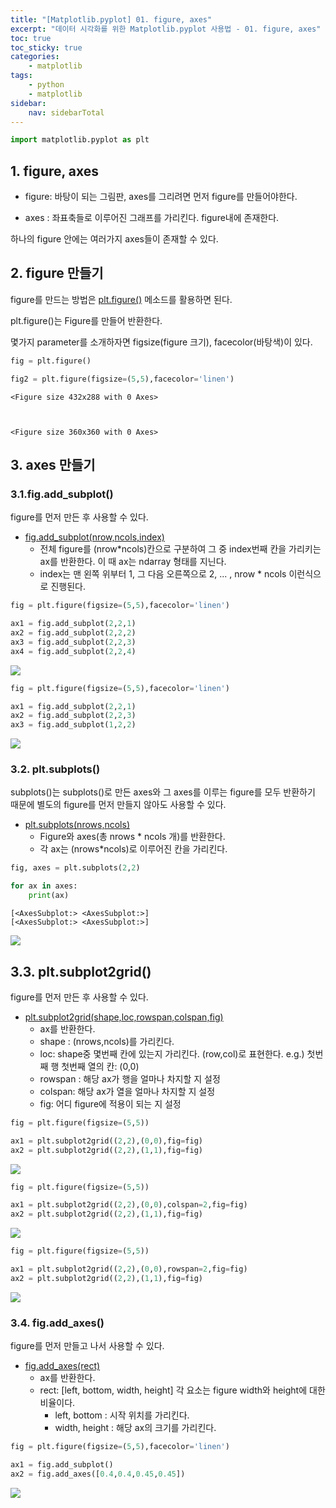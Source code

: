 ```yaml
---
title: "[Matplotlib.pyplot] 01. figure, axes"
excerpt: "데이터 시각화를 위한 Matplotlib.pyplot 사용법 - 01. figure, axes"
toc: true
toc_sticky: true
categories:
    - matplotlib
tags:
    - python
    - matplotlib
sidebar:
    nav: sidebarTotal
---
```


```python
import matplotlib.pyplot as plt
```

## 1. figure, axes

-   figure: 바탕이 되는 그림판, axes를 그리려면 먼저 figure를 만들어야한다.

-   axes : 좌표축들로 이루어진 그래프를 가리킨다. figure내에 존재한다.

하나의 figure 안에는 여러가지 axes들이 존재할 수 있다.

## 2. figure 만들기

figure를 만드는 방법은 [plt.figure()](https://matplotlib.org/stable/api/_as_gen/matplotlib.pyplot.figure.html#matplotlib.pyplot.figure) 메소드를 활용하면 된다.

plt.figure()는 Figure를 만들어 반환한다.

몇가지 parameter를 소개하자면 figsize(figure 크기), facecolor(바탕색)이 있다.

```python
fig = plt.figure()

fig2 = plt.figure(figsize=(5,5),facecolor='linen')
```

    <Figure size 432x288 with 0 Axes>



    <Figure size 360x360 with 0 Axes>

## 3. axes 만들기

### 3.1.fig.add_subplot()

figure를 먼저 만든 후 사용할 수 있다.

-   [fig.add_subplot(nrow,ncols,index)](https://matplotlib.org/stable/api/figure_api.html?highlight=add_subplot#matplotlib.figure.Figure.add_subplot)
    -   전체 figure를 (nrow\*ncols)칸으로 구분하여 그 중 index번째 칸을 가리키는 ax를 반환한다. 이 때 ax는 ndarray 형태를 지닌다.
    -   index는 맨 왼쪽 위부터 1, 그 다음 오른쪽으로 2, ... , nrow \* ncols 이런식으로 진행된다.

```python
fig = plt.figure(figsize=(5,5),facecolor='linen')

ax1 = fig.add_subplot(2,2,1)
ax2 = fig.add_subplot(2,2,2)
ax3 = fig.add_subplot(2,2,3)
ax4 = fig.add_subplot(2,2,4)
```

<img src="/assets/image/matplotlib-pyplot-01_files/matplotlib-pyplot-01_5_0.png">

```python
fig = plt.figure(figsize=(5,5),facecolor='linen')

ax1 = fig.add_subplot(2,2,1)
ax2 = fig.add_subplot(2,2,3)
ax3 = fig.add_subplot(1,2,2)
```

<img src="/assets/image/matplotlib-pyplot-01_files/matplotlib-pyplot-01_6_0.png">

### 3.2. plt.subplots()

subplots()는 subplots()로 만든 axes와 그 axes를 이루는 figure를 모두 반환하기 때문에 별도의 figure를 먼저 만들지 않아도 사용할 수 있다.

-   [plt.subplots(nrows,ncols)](https://matplotlib.org/stable/api/_as_gen/matplotlib.pyplot.subplots.html#matplotlib.pyplot.subplots)
    -   Figure와 axes(총 nrows \* ncols 개)를 반환한다.
    -   각 ax는 (nrows\*ncols)로 이루어진 칸을 가리킨다.

```python
fig, axes = plt.subplots(2,2)

for ax in axes:
    print(ax)
```

    [<AxesSubplot:> <AxesSubplot:>]
    [<AxesSubplot:> <AxesSubplot:>]

<img src="/assets/image/matplotlib-pyplot-01_files/matplotlib-pyplot-01_8_1.png">

## 3.3. plt.subplot2grid()

figure를 먼저 만든 후 사용할 수 있다.

-   [plt.subplot2grid(shape,loc,rowspan,colspan,fig)](https://matplotlib.org/stable/api/_as_gen/matplotlib.pyplot.subplot2grid.html#matplotlib.pyplot.subplot2grid)
    -   ax를 반환한다.
    -   shape : (nrows,ncols)를 가리킨다.
    -   loc: shape중 몇번째 칸에 있는지 가리킨다. (row,col)로 표현한다. e.g.) 첫번째 행 첫번째 열의 칸: (0,0)
    -   rowspan : 해당 ax가 행을 얼마나 차지할 지 설정
    -   colspan: 해당 ax가 열을 얼마나 차지할 지 설정
    -   fig: 어디 figure에 적용이 되는 지 설정

```python
fig = plt.figure(figsize=(5,5))

ax1 = plt.subplot2grid((2,2),(0,0),fig=fig)
ax2 = plt.subplot2grid((2,2),(1,1),fig=fig)
```

<img src="/assets/image/matplotlib-pyplot-01_files/matplotlib-pyplot-01_10_0.png">

```python
fig = plt.figure(figsize=(5,5))

ax1 = plt.subplot2grid((2,2),(0,0),colspan=2,fig=fig)
ax2 = plt.subplot2grid((2,2),(1,1),fig=fig)
```

<img src="/assets/image/matplotlib-pyplot-01_files/matplotlib-pyplot-01_11_0.png">

```python
fig = plt.figure(figsize=(5,5))

ax1 = plt.subplot2grid((2,2),(0,0),rowspan=2,fig=fig)
ax2 = plt.subplot2grid((2,2),(1,1),fig=fig)
```

<img src="/assets/image/matplotlib-pyplot-01_files/matplotlib-pyplot-01_12_0.png">

### 3.4. fig.add_axes()

figure를 먼저 만들고 나서 사용할 수 있다.

-   [fig.add_axes(rect)](https://matplotlib.org/stable/api/figure_api.html?highlight=add_axes#matplotlib.figure.Figure.add_axes)
    -   ax를 반환한다.
    -   rect: [left, bottom, width, height] 각 요소는 figure width와 height에 대한 비율이다.
        -   left, bottom : 시작 위치를 가리킨다.
        -   width, height : 해당 ax의 크기를 가리킨다.

```python
fig = plt.figure(figsize=(5,5),facecolor='linen')

ax1 = fig.add_subplot()
ax2 = fig.add_axes([0.4,0.4,0.45,0.45])
```

<img src="/assets/image/matplotlib-pyplot-01_files/matplotlib-pyplot-01_14_0.png">
